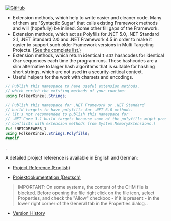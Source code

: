[![GitHub](https://img.shields.io/github/license/FolkerKinzel/Strings)](https://github.com/FolkerKinzel/Strings/blob/master/LICENSE)

* Extension methods, which help to write easier and cleaner code. Many of them are "Syntactic Sugar" that calls existing Framework methods and will (hopefully) be inlined. Some other fill gaps of the Framework.
* Extension methods, which act as Polyfills for .NET 5.0, .NET Standard 2.1, .NET Standard 2.0 and .NET Framework 4.5 in order to make it easier to support such older Framework versions in Multi Targeting Projects. [(See the complete list.)](https://github.com/FolkerKinzel/Strings/blob/master/docs/PackageReleaseNotes/4.2.0/Polyfills.md)
* Extension methods, which return identical `Int32` hashcodes for identical `Char` sequences each time the program runs. These hashcodes are a slim alternative to larger hash algorithms that is suitable for hashing short strings, which are not used in a security-critical context.
* Useful helpers for the work with charsets and encodings.

```csharp
// Publish this namespace to have useful extension methods,
// which enrich the existing methods of your runtime:
using FolkerKinzel.Strings;

// Publish this namespace for .NET Framework or .NET Standard
// build targets to have polyfills for .NET 6.0 methods.
// (It's not recommended to publish this namespace for 
// .NET Core 3.1 build targets because some of the polyfills might produce
// conflicts with extension methods from System.MemoryExtensions.)
#if !NETCOREAPP3_1
using FolkerKinzel.Strings.Polyfills;
#endif
```
.

A detailed project reference is available in English and German:

* [Project Reference (English)](https://github.com/FolkerKinzel/Strings/blob/master/ProjectReference/4.2.0/FolkerKinzel.Strings.Reference.en.chm)

* [Projektdokumentation (Deutsch)](https://github.com/FolkerKinzel/Strings/blob/master/ProjectReference/4.2.0/FolkerKinzel.Strings.Doku.de.chm)

> IMPORTANT: On some systems, the content of the CHM file is blocked. Before opening the file
>  right click on the file icon, select Properties, and check the "Allow" checkbox - if it 
> is present - in the lower right corner of the General tab in the Properties dialog.
.
- [Version History](https://github.com/FolkerKinzel/Strings/releases)



